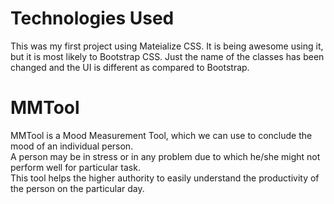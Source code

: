# Technologies Used

This was my first project using Mateialize CSS. It is being awesome using it, but it is most likely to Bootstrap CSS. Just the name of the classes has been changed and the UI is different as compared to Bootstrap.

# MMTool

MMTool is a Mood Measurement Tool, which we can use to conclude the mood of an individual person.<br>
A person may be in stress or in any problem due to which he/she might not perform well for particular task.<br>
This tool helps the higher authority to easily understand the productivity of the person on the particular day.
